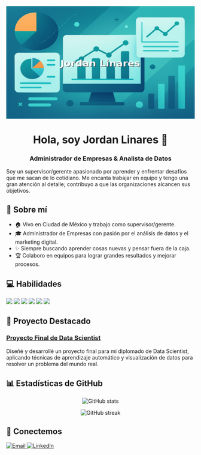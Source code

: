 <img src="banner.png" alt="Jordan Linares banner" width="1000" height="300" style="display:block; margin:0 auto;"/>

<h1 align="center">Hola, soy Jordan Linares 👋</h1>
<h3 align="center">Administrador de Empresas & Analista de Datos</h3>

<p>
Soy un supervisor/gerente apasionado por aprender y enfrentar desafíos que me sacan de lo cotidiano. Me encanta trabajar en equipo y tengo una gran atención al detalle; contribuyo a que las organizaciones alcancen sus objetivos.
</p>

## 🧠 Sobre mí
- 🏠 Vivo en Ciudad de México y trabajo como supervisor/gerente.
- 🎓 Administrador de Empresas con pasión por el análisis de datos y el marketing digital.
- ✨ Siempre buscando aprender cosas nuevas y pensar fuera de la caja.
- 🏆 Colaboro en equipos para lograr grandes resultados y mejorar procesos.

## 💻 Habilidades
<p>
<img src="https://img.shields.io/badge/Python-3776AB?style=for-the-badge&logo=python&logoColor=white"/>
<img src="https://img.shields.io/badge/SQL-4479A1?style=for-the-badge&logo=postgresql&logoColor=white"/>
<img src="https://img.shields.io/badge/Excel-217346?style=for-the-badge&logo=microsoft-excel&logoColor=white"/>
<img src="https://img.shields.io/badge/Power%20BI-F2C811?style=for-the-badge&logo=powerbi&logoColor=black"/>
<img src="https://img.shields.io/badge/Machine%20Learning-F7931E?style=for-the-badge&logo=scikit-learn&logoColor=white"/>
<img src="https://img.shields.io/badge/Google%20Analytics-FF6F00?style=for-the-badge&logo=googleanalytics&logoColor=white"/>
</p>

## 🚀 Proyecto Destacado
### [Proyecto Final de Data Scientist](https://github.com/JordanLV23/proyecto_final_data_scientist)
Diseñé y desarrollé un proyecto final para mi diplomado de Data Scientist, aplicando técnicas de aprendizaje automático y visualización de datos para resolver un problema del mundo real.

## 📊 Estadísticas de GitHub
<p align="center">
  <img src="https://github-readme-stats.vercel.app/api?username=JordanLV23&show_icons=true&theme=dracula" alt="GitHub stats"/>
</p>
<p align="center">
  <img src="https://streak-stats.demolab.com?user=JordanLV23&theme=dracula" alt="GitHub streak"/>
</p>

## 📧 Conectemos
<p>
  <a href="mailto:jlinaresvazquez@hotmail.com">
    <img src="https://img.shields.io/badge/Email-d14836?style=for-the-badge&logo=gmail&logoColor=white" alt="Email"/>
  </a>
  <a href="https://www.linkedin.com/in/jordanlinares-datascientist">
    <img src="https://img.shields.io/badge/LinkedIn-0077B5?style=for-the-badge&logo=linkedin&logoColor=white" alt="LinkedIn"/>
  </a>
</p>

